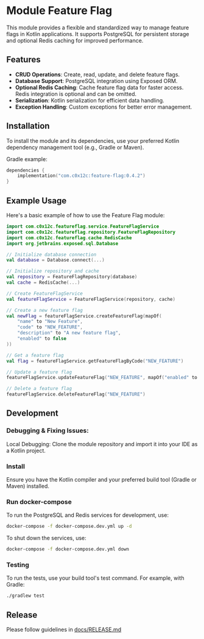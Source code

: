 # Module Feature Flag

This module provides a flexible and standardized way to manage feature flags in Kotlin applications. It supports PostgreSQL for persistent storage and optional Redis caching for improved performance.

## Features
- **CRUD Operations**: Create, read, update, and delete feature flags.
- **Database Support**: PostgreSQL integration using Exposed ORM.
- **Optional Redis Caching**: Cache feature flag data for faster access. Redis integration is optional and can be omitted.
- **Serialization**: Kotlin serialization for efficient data handling.
- **Exception Handling**: Custom exceptions for better error management.

## Installation
To install the module and its dependencies, use your preferred Kotlin dependency management tool (e.g., Gradle or Maven).

Gradle example:
```kotlin
dependencies {
    implementation("com.c0x12c:feature-flag:0.4.2")
}
```

## Example Usage
Here's a basic example of how to use the Feature Flag module:

```kotlin
import com.c0x12c.featureflag.service.FeatureFlagService
import com.c0x12c.featureflag.repository.FeatureFlagRepository
import com.c0x12c.featureflag.cache.RedisCache
import org.jetbrains.exposed.sql.Database

// Initialize database connection
val database = Database.connect(...)

// Initialize repository and cache
val repository = FeatureFlagRepository(database)
val cache = RedisCache(...)

// Create FeatureFlagService
val featureFlagService = FeatureFlagService(repository, cache)

// Create a new feature flag
val newFlag = featureFlagService.createFeatureFlag(mapOf(
    "name" to "New Feature",
    "code" to "NEW_FEATURE",
    "description" to "A new feature flag",
    "enabled" to false
))

// Get a feature flag
val flag = featureFlagService.getFeatureFlagByCode("NEW_FEATURE")

// Update a feature flag
featureFlagService.updateFeatureFlag("NEW_FEATURE", mapOf("enabled" to true))

// Delete a feature flag
featureFlagService.deleteFeatureFlag("NEW_FEATURE")
```

## Development

### Debugging & Fixing Issues:
Local Debugging: Clone the module repository and import it into your IDE as a Kotlin project.

### Install
Ensure you have the Kotlin compiler and your preferred build tool (Gradle or Maven) installed.

### Run docker-compose
To run the PostgreSQL and Redis services for development, use:
```bash
docker-compose -f docker-compose.dev.yml up -d
```

To shut down the services, use:
```bash
docker-compose -f docker-compose.dev.yml down
```

### Testing
To run the tests, use your build tool's test command. For example, with Gradle:
```bash
./gradlew test
```

## Release
Please follow guidelines in [docs/RELEASE.md](./docs/RELEASE.md)
